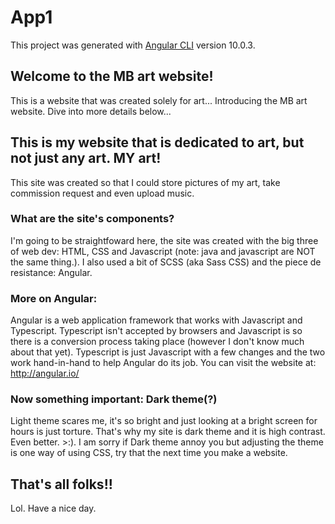 # App1

This project was generated with [Angular CLI](https://github.com/angular/angular-cli) version 10.0.3.




## Welcome to the MB art website!

This is a website that was created solely for art... Introducing the MB art website. Dive into more details below...


















## This is my website that is dedicated to art, but not just any art. MY art!

This site was created so that I could store pictures of my art, take commission request and even upload music.

### What are the site's components?

I'm going to be straightfoward here, the site was created with the big three of web dev: HTML, CSS and Javascript (note: java and javascript are NOT the same thing.). I also used a bit of SCSS (aka Sass CSS) and the piece de resistance: Angular.
### More on Angular:

Angular is a web application framework that works with Javascript and Typescript. Typescript isn't accepted by browsers and Javascript is so there is a conversion process taking place (however I don't know much about that yet). Typescript is just Javascript with a few changes and the two work hand-in-hand to help Angular do its job. You can visit the website at: http://angular.io/

### Now something important: Dark theme(?)

Light theme scares me, it's so bright and just looking at a bright screen for hours is just torture. That's why my site is dark theme and it is high contrast. Even better. >:). I am sorry if Dark theme annoy you but adjusting the theme is one way of using CSS, try that the next time you make a website.

## That's all folks!!

Lol. Have a nice day.
